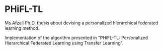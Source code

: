# PHiFL-TL
Ms Afzali Ph.D. thesis about devising a personalized hierarchical federated learning method.

Implementation of the algorithm presented in "PHiFL-TL: Personalized Hierarchical Federated Learning using Transfer Learning".
